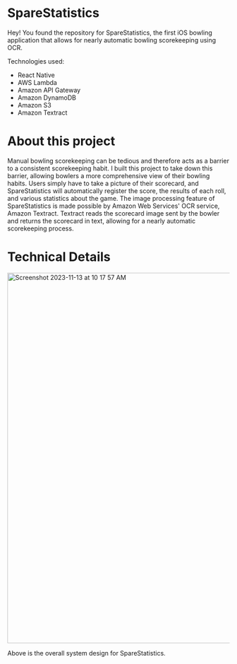 # SpareStatistics

Hey! You found the repository for SpareStatistics, the first iOS bowling application that allows for nearly automatic bowling scorekeeping using OCR.

Technologies used:
- React Native
- AWS Lambda
- Amazon API Gateway
- Amazon DynamoDB
- Amazon S3
- Amazon Textract

# About this project

Manual bowling scorekeeping can be tedious and therefore acts as a barrier to a consistent scorekeeping habit. I built this project to take down this barrier, allowing bowlers a more comprehensive view of their bowling habits. Users simply have to take a picture of their scorecard, and SpareStatistics will automatically register the score, the results of each roll, and various statistics about the game. The image processing feature of SpareStatistics is made possible by Amazon Web Services' OCR service, Amazon Textract. Textract reads the scorecard image sent by the bowler and returns the scorecard in text, allowing for a nearly automatic scorekeeping process.

# Technical Details

<img width="838" alt="Screenshot 2023-11-13 at 10 17 57 AM" src="https://github.com/tyco1ina/sparestatistics-github-version/assets/60575625/553c5453-9cfc-496d-9e8b-bde7eb2d1da9">

Above is the overall system design for SpareStatistics.
